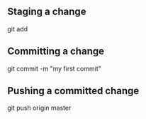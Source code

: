 ## Staging a change 
git add <filename>

## Committing a change 
git commit -m "my first commit"

## Pushing a committed change 
git push origin master
